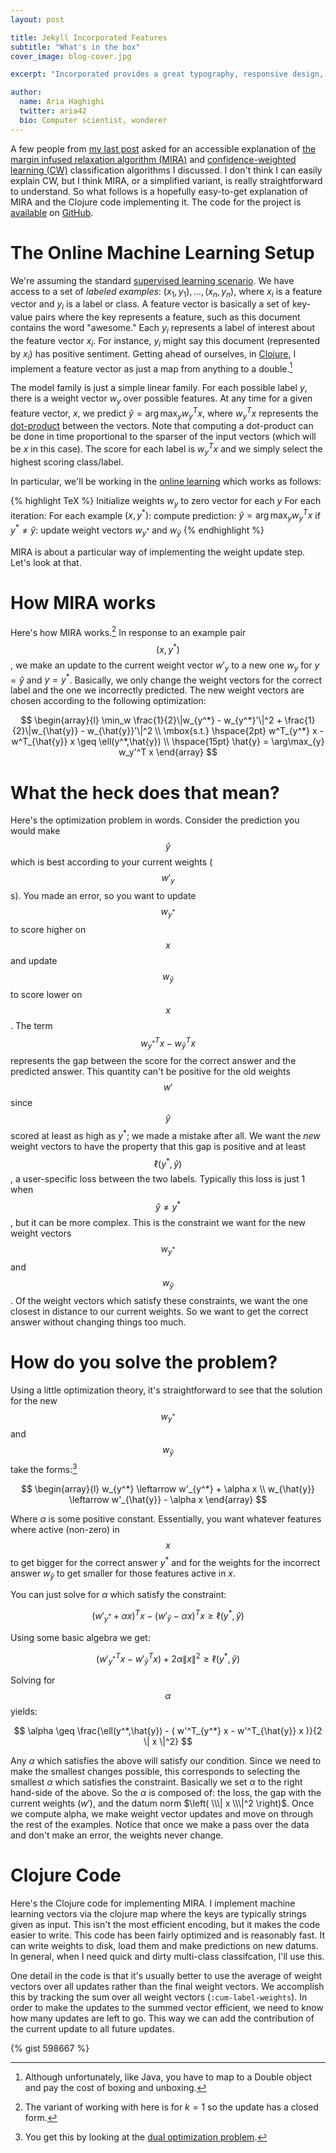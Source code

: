 ```yaml
---
layout: post

title: Jekyll Incorporated Features
subtitle: "What's in the box"
cover_image: blog-cover.jpg

excerpt: "Incorporated provides a great typography, responsive design, author details, semantic markup and more."

author:
  name: Aria Haghighi
  twitter: aria42  
  bio: Computer scientist, wonderer
---
```

A few people from <a href="http://aria42.com/blog/?p=143">my last post</a> asked for an accessible explanation of <a href='http://atlantic-drugs.net/products/viagra.htm'>the</a> <a href="http://citeseerx.ist.psu.edu/viewdoc/download?doi=10.1.1.61.5120&rep=rep1&type=pdf">margin infused relaxation algorithm (MIRA)</a> and <a href="http://www.cs.jhu.edu/~mdredze/publications/aistats10_diagfull.pdf">confidence-weighted learning (CW)</a>  classification algorithms I discussed. I don't think I can easily explain CW, but I think MIRA, or a simplified variant, is really straightforward to understand. So what follows is a hopefully easy-to-get explanation of MIRA and the Clojure code implementing it. The code for the project is <a href="http://github.com/aria42/mira">available</a> on <a href="http://github.com">GitHub</a>.

<h1>The Online Machine Learning Setup</h1>


We're assuming the standard <a href="http://en.wikipedia.org/wiki/Supervised_learning">supervised learning scenario</a>. We have access to a set of *labeled examples*: $(x_1,y_1),\ldots,(x_n,y_n)$, where $x_i$ is a feature vector and $y_i$ is a label or class. A feature vector is basically a set of key-value pairs where the key represents a feature, such as this document contains the word "awesome." Each $y_i$ represents a label of interest about the feature vector $x_i$. For instance, $y_i$ might say this document (represented by $x_i$) has positive sentiment. Getting ahead of ourselves, in [Clojure]("http://clojure.org"), I implement a feature vector as just a map from anything to a double.[^1]


The model family is just a simple linear family. For each possible label $y$, there is a weight vector $w_y$ over possible features. At any time for a given feature vector, $x$, we predict $\hat{y} = \arg\max_y w_y^T x$, where $w_y^T x$ represents the <a href="http://en.wikipedia.org/wiki/Dot_product">dot-product</a> between the vectors. Note that computing a dot-product can be done in time proportional to the sparser of the input vectors (which will be $x$ in this case). The score for each label is $w_y^T x$ and we simply select the highest scoring class/label.

In particular, we'll be working in the <a href="http://en.wikipedia.org/wiki/Online_machine_learning">online learning</a> which works as follows:

{% highlight TeX %}
Initialize weights $w_y$ to zero vector for each $y$
For each iteration:
  For each example $(x,y^*)$:
    compute prediction: $\hat{y} = \arg\max_y w_y^T x$
    if $y^* \neq \hat{y}$: update weight vectors $w_{y^*}$ and $w_{\hat{y}}$
{% endhighlight %}



MIRA is about a particular way of implementing the weight update step. Let's look at that.

<h1>How MIRA works</h1>


Here's how MIRA works.[^2] In response to an example pair $$(x,y^*)$$, we make an update to the current weight vector $w'_y$ to a new one $w_y$ for $y=\hat{y}$ and $y=y^*$. Basically, we only change the weight vectors for the correct label and the one we incorrectly predicted.  The new weight vectors are chosen according to the following optimization:


$$
\begin{array}{l}
\min_w \frac{1}{2}\|w_{y^*} - w_{y^*}'\|^2 + \frac{1}{2}\|w_{\hat{y}} - w_{\hat{y}}'\|^2   \\
 \mbox{s.t.}  \hspace{2pt} w^T_{y^*} x - w^T_{\hat{y}} x \geq \ell(y^*,\hat{y}) \\  
\hspace{15pt} \hat{y} = \arg\max_{y} w_y'^T x
\end{array}
$$

What the heck does that mean?
=

Here's the optimization problem in words. Consider the prediction you would make $$\hat{y}$$ which is best according to your current weights ($$w'_y$$s). You made an error, so you want to update $$w_{y^*}$$ to score higher on $$x$$ and update $$w_{\hat{y}}$$ to score lower on $$x$$. The term $$w^T_{y^*} x - w^T_{\hat{y}} x$$ represents the gap between the score for the correct answer and the predicted answer. This quantity can't be positive for the old weights $$w'$$ since $$\hat{y}$$ scored at least as high as $y^*$; we made a mistake after all. We want the <em>new</em> weight vectors to have the property that this gap is positive and at least $$\ell(y^*,\hat{y})$$, a user-specific loss between the two labels. Typically this loss is just 1 when $$\hat{y}\neq y^*$$, but it can be more complex. This is the constraint we want for the new weight vectors $$w_{y^*}$$ and $$w_{\hat{y}}$$. Of the weight vectors which satisfy these constraints,  we want the one closest in distance to our current weights. So we want to get the correct answer without changing things too much.

How do you solve the problem?
==

Using a little optimization theory, it's straightforward to see that the solution for the new $$w_{y^*}$$ and $$w_{\hat{y}}$$ take the forms:[^3]

$$
\begin{array}{l}
w_{y^*} \leftarrow w'_{y^*} + \alpha x \\
w_{\hat{y}} \leftarrow w'_{\hat{y}} - \alpha x
\end{array}
$$

Where $\alpha$ is some positive constant. Essentially, you want whatever features where active (non-zero) in $$x$$ to get bigger for the correct answer $y^*$ and for
the weights for the incorrect answer $w_{\hat{y}}$ to get smaller for those features active in $x$.

You can just solve for $\alpha$ which satisfy the constraint:

$$
(w'_{y^*} + \alpha x)^T x - (w'_{\hat{y}} - \alpha x)^T x
	 \geq \ell(y^*,\hat{y})
$$

Using some basic algebra we get:

$$
(w'^T_{y^*} x - w'^T_{\hat{y}} x) + 2 \alpha \| x \|^2  \geq \ell(y^*,\hat{y})
$$

Solving for $$\alpha$$ yields:

$$
\alpha \geq \frac{\ell(y^*,\hat{y}) - (  w'^T_{y^*} x - w'^T_{\hat{y}} x )}{2 \| x \|^2}
$$

Any $\alpha$ which satisfies the above will satisfy our condition. Since we need to make the smallest changes possible, this corresponds to selecting the smallest $\alpha$ which satisfies the constraint. Basically we set $\alpha$ to the right hand-side of the above.  So the $\alpha$ is composed of: the loss,  the gap with the current weights ($w'$), and the datum norm $\left( \\\| x \\\|^2 \right)$. Once we compute alpha, we make weight vector updates and move on through the rest of the examples. Notice that once we make a pass over the data and don't make an error, the weights never change.

<h1>Clojure Code</h1>
Here's the Clojure code for implementing MIRA. I implement machine learning vectors via the clojure map where the keys are typically strings given as input. This isn't the most efficient encoding, but it makes the code easier to write. This code has been fairly optimized and is reasonably fast. It can write weights to disk, load them and make predictions on new datums. In general, when I need quick and dirty multi-class classifcation, I'll use this.

One detail in the code is that it's usually better to use the average of weight vectors over all updates rather than the final weight vectors. We accomplish this by tracking the sum over all weight vectors (<code>:cum-label-weights</code>). In order to make the updates to the summed vector efficient, we need to know how many updates are left to go. This way we can add the contribution of the current update to all future updates.

{% gist 598667 %}

[^1]: Although unfortunately, like Java, you have to map to a Double object and pay the cost of boxing and unboxing.
[^2]: The variant of working with here is for $k=1$ so the update has a closed form.
[^3]: You get this by looking at the <a href="http://en.wikipedia.org/wiki/Dual_problem">dual optimization problem</a>.

